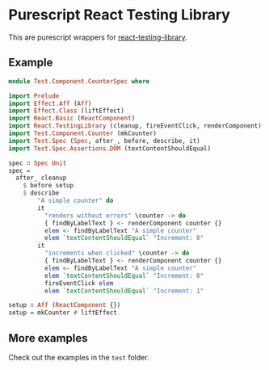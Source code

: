 # Purescript React Testing Library

This are purescript wrappers for [react-testing-library](https://github.com/testing-library/react-testing-library).

## Example

```purescript
module Test.Component.CounterSpec where

import Prelude
import Effect.Aff (Aff)
import Effect.Class (liftEffect)
import React.Basic (ReactComponent)
import React.TestingLibrary (cleanup, fireEventClick, renderComponent)
import Test.Component.Counter (mkCounter)
import Test.Spec (Spec, after_, before, describe, it)
import Test.Spec.Assertions.DOM (textContentShouldEqual)

spec ∷ Spec Unit
spec =
  after_ cleanup
    $ before setup
    $ describe
        "A simple counter" do
        it
          "renders without errors" \counter -> do
          { findByLabelText } <- renderComponent counter {}
          elem <- findByLabelText "A simple counter"
          elem `textContentShouldEqual` "Increment: 0"
        it
          "increments when clicked" \counter -> do
          { findByLabelText } <- renderComponent counter {}
          elem <- findByLabelText "A simple counter"
          elem `textContentShouldEqual` "Increment: 0"
          fireEventClick elem
          elem `textContentShouldEqual` "Increment: 1"

setup ∷ Aff (ReactComponent {})
setup = mkCounter # liftEffect
```

## More examples

Check out the examples in the `test` folder.
